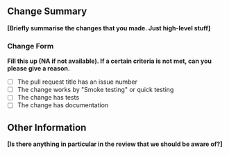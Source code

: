 ## Change Summary
**[Briefly summarise the changes that you made. Just high-level stuff]**

### Change Form
**Fill this up (NA if not available). If a certain criteria is not met, can you please give a reason.**

- [ ] The pull request title has an issue number
- [ ] The change works by "Smoke testing" or quick testing
- [ ] The change has tests
- [ ] The change has documentation

## Other Information
**[Is there anything in particular in the review that we should be aware of?]**
